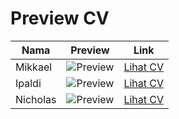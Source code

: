 # Preview CV

| Nama     | Preview                                     | Link                                                                 |
|----------|---------------------------------------------|----------------------------------------------------------------------|
| Mikkael  | ![Preview](https://via.placeholder.com/150) | [Lihat CV](https://milas1818.github.io/Project/mikkael.html)        |
| Ipaldi   | ![Preview](https://via.placeholder.com/150) | [Lihat CV](https://milas1818.github.io/Project/ipaldi.html)         |
| Nicholas | ![Preview](https://via.placeholder.com/150) | [Lihat CV](https://milas1818.github.io/Project/nicholas.html)       |

